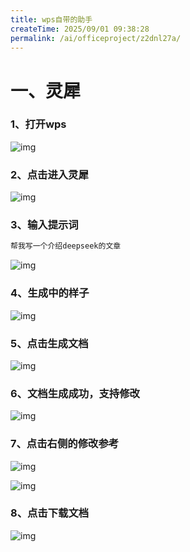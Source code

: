 ```yaml
---
title: wps自带的助手
createTime: 2025/09/01 09:38:28
permalink: /ai/officeproject/z2dnl27a/
---
```

# 一、灵犀

### 1、打开wps

![img](https://pimpfzadssc.feishu.cn/space/api/box/stream/download/asynccode/?code=MzcxNWI0NmFmMDdkNzIzMGM3OGEzMjMwODE5Yjk2NjNfdFQ0TTdOaGNvdDJ1UURITHlCbmpQcGFlamtyR2tiQkpfVG9rZW46T2ozMGJzeUJDbzFoR3h4RjdIOWNWTEdZblhiXzE3NTY2OTA3MjM6MTc1NjY5NDMyM19WNA)

### 2、点击进入灵犀

![img](https://pimpfzadssc.feishu.cn/space/api/box/stream/download/asynccode/?code=M2I5Yjk5NGQzM2U3NDc4NDRhZTRkYzE1NjdlNWY4MTZfQjk4bW1sNnlyUDhlN0UyM0VPRzc5bVhOYUNtRUc5Z0tfVG9rZW46UGhTc2JpRmJhb2ptcE54M3NoeWM2bWU4bmZjXzE3NTY2OTA3MjM6MTc1NjY5NDMyM19WNA)

### 3、输入提示词

```SQL
帮我写一个介绍deepseek的文章
```

![img](https://pimpfzadssc.feishu.cn/space/api/box/stream/download/asynccode/?code=NDgyNDhhMWRjOTU4MmUyN2FkN2Q5OTM0NzhiZGE5YzJfTk5QMmtiOXA3UU1zdmpmekpiRXJ1TXpiVmVUczR6MldfVG9rZW46VnlCVmJXRmNHb1MxOEZ4aFpCdmNOZFE1blQ1XzE3NTY2OTA3MjM6MTc1NjY5NDMyM19WNA)

### 4、生成中的样子

![img](https://pimpfzadssc.feishu.cn/space/api/box/stream/download/asynccode/?code=ZTMyNmQ4MWI2MDU4ODJjMDdjMWJhMWRhYTViN2ZlMDNfbXRvbXJTOEZSMWt1WWVhcU1HTFV3Q0R1cTQ3eGl1cmdfVG9rZW46QTdCcGJHMnp0b2JMNmN4RjByVmNtYUNXbjlmXzE3NTY2OTA3MjM6MTc1NjY5NDMyM19WNA)

### 5、点击生成文档

![img](https://pimpfzadssc.feishu.cn/space/api/box/stream/download/asynccode/?code=NDRjMmVlODdjYzA2ZDQ2OGM4OTg4NmRiNDE1NzE5NTNfdTdOMExiMlJSZXpKTVdLMWlGYklXcmgxcEJEb3JMOFdfVG9rZW46UnFFR2JHWkFRb3MweGx4M2p5UGNOSzBvbmFjXzE3NTY2OTA3MjM6MTc1NjY5NDMyM19WNA)

### 6、文档生成成功，支持修改

![img](https://pimpfzadssc.feishu.cn/space/api/box/stream/download/asynccode/?code=MTljZTU1OTk5ZGU3MDE4N2M0MDBhM2JhMzE5OTZkMDZfZXZ5WjJFUHhDMTFJUE5FbGdxZ2J6eEszZkZSRnA0RTJfVG9rZW46RHZjZ2JxWnExbzhmcWd4VEVQMmNFMHBJbnFkXzE3NTY2OTA3MjM6MTc1NjY5NDMyM19WNA)

### 7、点击右侧的修改参考

![img](https://pimpfzadssc.feishu.cn/space/api/box/stream/download/asynccode/?code=NGE4MDlhMGNjOTU5MzNjNDRkOWQ3ZDZiYzk4MGI1MjNfRVlCQnQwUTMzN2V4QU9jSGVDcXl5Q2ttYmcxVkhxS0ZfVG9rZW46Q2RjdWJJNGlJbzRvSVh4NmJuZWMxRU10bmhlXzE3NTY2OTA3MjM6MTc1NjY5NDMyM19WNA)

![img](https://pimpfzadssc.feishu.cn/space/api/box/stream/download/asynccode/?code=MWNmMzUwOTc2ZWI2NzEzMzc3N2IwMGMxM2NlZDk2ZGNfNndFeThwYTY4Tm41Q3IzZjFHeVpKeTkxWEQwQzZkandfVG9rZW46Vlk1MmJ4RGxwb0UzTkN4ZlNRMWNLU0RabmdmXzE3NTY2OTA3MjM6MTc1NjY5NDMyM19WNA)

### 8、点击下载文档

![img](https://pimpfzadssc.feishu.cn/space/api/box/stream/download/asynccode/?code=YzcxODUwMjJhMDk2MGFmZDRjYjgyZDc3NDZkMzZjNzZfNzAzWXdxeEo1dUJJOUdBU2prUVVENk5Ba0JtWVdEdFRfVG9rZW46Q292NGJKNDRNb3FLa2x4dDFEeGNEeGF4bldmXzE3NTY2OTA3MjM6MTc1NjY5NDMyM19WNA)
